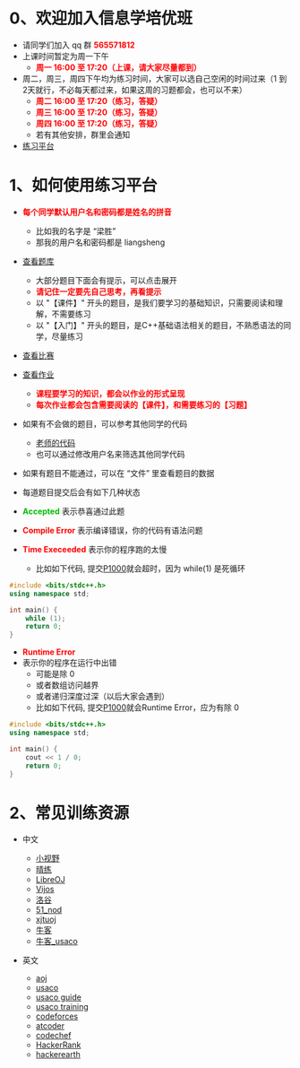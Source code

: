 # 0、欢迎加入信息学培优班
* 请同学们加入 qq 群 **<font color="#FF0000">565571812</font>**
* 上课时间暂定为周一下午
    * **<font color="#FF0000">周一 16:00 至 17:20（上课，请大家尽量都到）</font>**
* 周二，周三，周四下午均为练习时间，大家可以选自己空闲的时间过来（1 到 2天就行，不必每天都过来，如果这周的习题都会，也可以不来）
    * **<font color="#FF0000">周二 16:00 至 17:20（练习，答疑）</font>**
    * **<font color="#FF0000">周三 16:00 至 17:20（练习，答疑）</font>**
    * **<font color="#FF0000">周四 16:00 至 17:20（练习，答疑）</font>**
    * 若有其他安排，群里会通知
* [练习平台](http://43.136.49.238/d/gzezoi2023/)

# 1、如何使用练习平台
* **<font color="#FF0000">每个同学默认用户名和密码都是姓名的拼音</font>**
    * 比如我的名字是 “梁胜”
    * 那我的用户名和密码都是 liangsheng
* [查看题库](http://43.136.49.238/d/gzezoi2023/p)
    * 大部分题目下面会有提示，可以点击展开
    * **<font color="#FF0000">请记住一定要先自己思考，再看提示</font>**
    * 以 "【课件】" 开头的题目，是我们要学习的基础知识，只需要阅读和理解，不需要练习
    * 以 "【入门】" 开头的题目，是C++基础语法相关的题目，不熟悉语法的同学，尽量练习
* [查看比赛](http://43.136.49.238/d/gzezoi2023/contest)
* [查看作业](http://43.136.49.238/d/gzezoi2023/homework)
    * **<font color="#FF0000">课程要学习的知识，都会以作业的形式呈现</font>**
    * **<font color="#FF0000">每次作业都会包含需要阅读的【课件】，和需要练习的【习题】</font>**

* 如果有不会做的题目，可以参考其他同学的代码
    * [老师的代码](http://43.136.49.238/d/gzezoi2023/record?uidOrName=2)
    * 也可以通过修改用户名来筛选其他同学代码
* 如果有题目不能通过，可以在 “文件” 里查看题目的数据

* 每道题目提交后会有如下几种状态
* **<font color="#00BB00">Accepted</font>** 表示恭喜通过此题
* **<font color="#FF0000">Compile Error</font>** 表示编译错误，你的代码有语法问题
* **<font color="#FF0000">Time Execeeded</font>** 表示你的程序跑的太慢
  * 比如如下代码, 提交[P1000](http://43.136.49.238/d/gzezoi2023/p/P1000)就会超时，因为 while(1) 是死循环

```c++
#include <bits/stdc++.h>
using namespace std;

int main() {
    while (1);
    return 0;
}
```
* **<font color="#FF0000">Runtime Error</font>** 
* 表示你的程序在运行中出错
  * 可能是除 0
  * 或者数组访问越界
  * 或者递归深度过深（以后大家会遇到）
  * 比如如下代码, 提交[P1000](http://43.136.49.238/d/gzezoi2023/p/P1000)就会Runtime Error，应为有除 0
```c++
#include <bits/stdc++.h>
using namespace std;

int main() {
    cout << 1 / 0;
    return 0;
}
```

# 2、常见训练资源

* 中文
  
  * [小视野](http://gdgzoi.com/index.php)
  * [晴练](http://www.sunnyoj.com/)
  * [LibreOJ](https://loj.ac/)
  * [Vijos](https://vijos.org/)
  * [洛谷](https://www.luogu.com.cn/)
  * [51_nod](https://www.51nod.com/Challenge/BeginnerProblemList.html)
  * [xjtuoj](https://oj.xjtuicpc.com/)
  * [牛客](https://ac.nowcoder.com/acm/contest/57364#description)
  * [牛客_usaco](https://ac.nowcoder.com/acm/problem/collection/list?query=usaco)
* 英文
  
  * [aoj](https://onlinejudge.u-aizu.ac.jp/home)
  * [usaco](http://www.usaco.org/)
  * [usaco guide](https://usaco.guide/)
  * [usaco training](https://train.usaco.org/)
  * [codeforces](https://codeforces.com/)
  * [atcoder](https://atcoder.jp/)
  * [codechef](https://www.codechef.com/practice)
  * [HackerRank](https://www.hackerrank.com/domains/cpp)
  * [hackerearth](https://www.hackerearth.com/practice/)